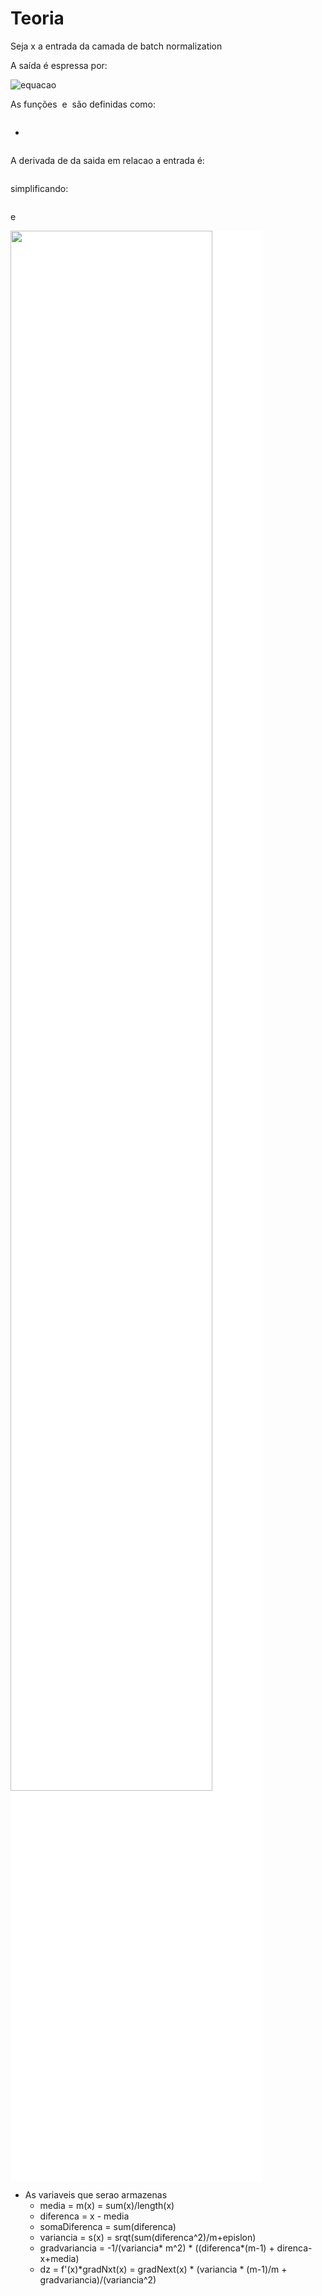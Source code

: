 # Teoria

Seja x a entrada da camada de batch normalization

A saída é espressa por:

<img style="background-color: #fff"  href="#" src="https://latex.codecogs.com/svg.latex?&space;y_i=f(x)=\frac{x_i-m(x_i)}{s(x_i)}\gamma+\beta" alt="equacao"/>

As funções <img style="background-color: #fff"  href="#" src="https://latex.codecogs.com/svg.latex?&space;m(x_i)" alt=""/> e
<img style="background-color: #fff"  href="#" src="https://latex.codecogs.com/svg.latex?&space;s(x_i)" alt=""/> são definidas como:


<img style="background-color: #fff"  href="#" src="https://latex.codecogs.com/svg.latex?&space;m(x_i)=\frac{\sum_{j=0}^{M} x_j}{M}" alt=""/>

- 

<img style="background-color: #fff"  href="#" src="https://latex.codecogs.com/svg.latex?&space;s(x_i)=\sqrt{\frac{\sum_{j=0}^{M}(x_j-m(x_i))^2}{M}+\epsilon}" alt=""/>


A derivada de da saida em relacao a entrada é:

<img style="background-color: #fff"  href="#" src="https://latex.codecogs.com/svg.latex?&space;f'(x_i)=\frac{s(x_i)-x_is'(x_i)-\frac{s(x_i)}{M}+m(x_i)s'(x_i)}{s(x)^2}" alt=""/>

simplificando:

<img style="background-color: #fff"  href="#" src="https://latex.codecogs.com/svg.latex?&space;f'(x_i)=\frac{s(x_i)\cdot\frac{M-1}{M}+(m(x_i)-x_i)\cdot%20s'(x_i)}{s(x_i)^2}" alt=""/>

e

 <img style="background-color: #fff"  href="#" width="80%" src="https://latex.codecogs.com/svg.latex?&space;s'(x_i)=\frac{-1}{s(x_i)M^2}\cdot((x_i-m(x_i))(M-1)+\sum_{j\neq%20i}(x_j-m(x_i )))" alt=""/>



- As variaveis que serao armazenas
    - media = m(x) = sum(x)/length(x)
    - diferenca =  x - media
    - somaDiferenca = sum(diferenca) 
    - variancia = s(x) = srqt(sum(diferenca^2)/m+epislon)
    - gradvariancia = -1/(variancia* m^2) * ((diferenca*(m-1) + direnca-x+media) 
    - dz = f'(x)*gradNxt(x) = gradNext(x) * (variancia * (m-1)/m +   gradvariancia)/(variancia^2)                                                  
